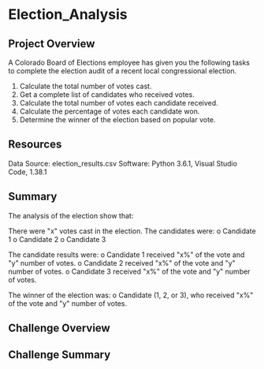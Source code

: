 # Election_Analysis

## Project Overview

A Colorado Board of Elections employee has given you the following tasks to complete the election audit of a recent local congressional election. 

1. Calculate the total number of votes cast. 
2. Get a complete list of candidates who received votes. 
3. Calculate the total number of votes each candidate received. 
4. Calculate the percentage of votes each candidate won. 
5. Determine the winner of the election based on popular vote.

## Resources 

Data Source: election_results.csv 
Software: Python 3.6.1, Visual Studio Code, 1.38.1 

## Summary 

The analysis of the election show that: 

There were "x" votes cast in the election. 
The candidates were: 
o Candidate 1 
o Candidate 2 
o Candidate 3 

The candidate results were: 
o Candidate 1 received "x%" of the vote and "y" number of votes. 
o Candidate 2 received "x%" of the vote and "y" number of votes. 
o Candidate 3 received "x%" of the vote and "y" number of votes. 

The winner of the election was: 
o Candidate (1, 2, or 3), who received "x%" of the vote and "y" number of votes. 

## Challenge Overview 


## Challenge Summary